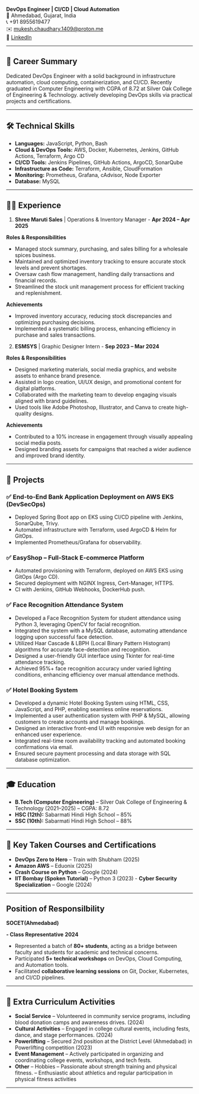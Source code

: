 **DevOps Engineer | CI/CD | Cloud Automation**  
📍 Ahmedabad, Gujarat, India  
📞 +91 8955619477  
✉️ [mukesh.chaudhary.1409@proton.me](mailto:mukesh.chaudhary.1409@proton.me)  
🔗 [LinkedIn](https://www.linkedin.com/in/mukesh-chaudhary17112002/)

---

## 🧾 Career Summary  
Dedicated DevOps Engineer with a solid background in infrastructure automation, cloud computing, containerization, and CI/CD. Recently graduated in Computer Engineering with CGPA of 8.72  at Silver Oak College of Engineering & Technology. actively developing DevOps skills via practical projects and certifications.

---

## 🛠️ Technical Skills

- **Languages:** JavaScript, Python, Bash  
- **Cloud & DevOps Tools:** AWS, Docker, Kubernetes, Jenkins, GitHub Actions, Terraform, Argo CD  
- **CI/CD Tools:** Jenkins Pipelines, GitHub Actions, ArgoCD, SonarQube  
- **Infrastructure as Code:** Terraform, Ansible, CloudFormation  
- **Monitoring:** Prometheus, Grafana, cAdvisor, Node Exporter  
- **Database:** MySQL  

---

## 👨‍🏭 Experience
1) **Shree Maruti Sales**  | Operations & Inventory Manager  - **Apr 2024 – Apr 2025**


**Roles & Responsibilities** 

- Managed stock summary, purchasing, and sales billing for a wholesale spices business.
- Maintained and optimized inventory tracking to ensure accurate stock levels and prevent shortages.
- Oversaw cash flow management, handling daily transactions and financial records.
- Streamlined the stock unit management process for efficient tracking and replenishment.

**Achievements**

- Improved inventory accuracy, reducing stock discrepancies and optimizing purchasing decisions.
- Implemented a systematic billing process, enhancing efficiency in purchase and sales transactions.


2) **ESMSYS**  | Graphic Designer Intern   - **Sep 2023 – Mar 2024**


**Roles & Responsibilities** 

- Designed marketing materials, social media graphics, and website assets to enhance brand presence.
- Assisted in logo creation, UI/UX design, and promotional content for digital platforms.
- Collaborated with the marketing team to develop engaging visuals aligned with brand guidelines.
- Used tools like Adobe Photoshop, Illustrator, and Canva to create high-quality designs.

**Achievements**

- Contributed to a 10% increase in engagement through visually appealing social media posts.
- Designed branding assets for campaigns that reached a wider audience and improved brand identity.

---

## 🚀 Projects

### ✅ End-to-End Bank Application Deployment on AWS EKS (DevSecOps)
- Deployed Spring Boot app on EKS using CI/CD pipeline with Jenkins, SonarQube, Trivy.
- Automated infrastructure with Terraform, used ArgoCD & Helm for GitOps.
- Implemented Prometheus/Grafana for observability.

### ✅ EasyShop – Full-Stack E-commerce Platform
- Automated provisioning with Terraform, deployed on AWS EKS using GitOps (Argo CD).
- Secured deployment with NGINX Ingress, Cert-Manager, HTTPS.
- CI with Jenkins, GitHub Webhooks, DockerHub push.

### ✅ Face Recognition Attendance System 
- Developed a Face Recognition System for student attendance using Python 3, leveraging OpenCV for facial recognition.
- Integrated the system with a MySQL database, automating attendance logging upon successful face detection.
- Utilized Haar Cascade & LBPH (Local Binary Pattern Histogram) algorithms for accurate face-detection and recognition.
- Designed a user-friendly GUI interface using Tkinter for real-time attendance tracking.
- Achieved 95%+ face recognition accuracy under varied lighting conditions, enhancing efficiency over manual attendance methods.

### ✅ Hotel Booking System 
- Developed a dynamic Hotel Booking System using HTML, CSS, JavaScript, and PHP, enabling seamless online reservations.
- Implemented a user authentication system with PHP & MySQL, allowing customers to create accounts and manage bookings.
- Designed an interactive front-end UI with responsive web design for an enhanced user experience.
- Integrated real-time room availability tracking and automated booking confirmations via email.
- Ensured secure payment processing and data storage with SQL database optimization.

  
---

## 🎓 Education

- **B.Tech (Computer Engineering)** – Silver Oak College of Engineering & Technology (2021–2025) – CGPA: 8.72  
- **HSC (12th):** Sabarmati Hindi High School – 85%  
- **SSC (10th):** Sabarmati Hindi High School – 88%  

---

## 🏅 Key Taken Courses and Certifications

- **DevOps Zero to Hero** – Train with Shubham (2025)  
- **Amazon AWS** – Eduonix (2025)  
- **Crash Course on Python** – Google (2024)
- **IIT Bombay (Spoken Tutorial)** – Python 3 (2023)                                                                                                               - **Cyber Security Specialization**  – Google (2024)                                                                                                                                    
  
---
## Position of Responsilbility

**SOCET(Ahmedabad)** 


**- Class Representative**           **2024**
- Represented a batch of **80+ students**, acting as a bridge between faculty and students for academic and technical concerns.
- Participated **5+ technical workshops** on DevOps, Cloud Computing, and Automation tools.
- Facilitated **collaborative learning sessions** on Git, Docker, Kubernetes, and CI/CD pipelines.


---
## 🎯 Extra Curriculum Activities

- **Social Service**      – Volunteered in community service programs, including blood donation camps and awareness drives. (2024)  
- **Cultural Activities** – Engaged in college cultural events, including fests, dance, and stage performances.  (2024)  
- **Powerlifting**        – Secured 2nd position at the District Level (Ahmedabad) in Powerlifting competition (2023)
- **Event Management**    – Actively participated in organizing and coordinating college events, workshops, and tech fests.
-  **Other**              – Hobbies
                          – Passionate about strength training and physical fitness.
                          – Enthusiastic about athletics and regular participation in physical fitness activities

---
